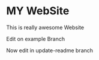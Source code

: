 # MY WebSite

This is really awesome Website

Edit on example Branch

Now edit in update-readme branch
